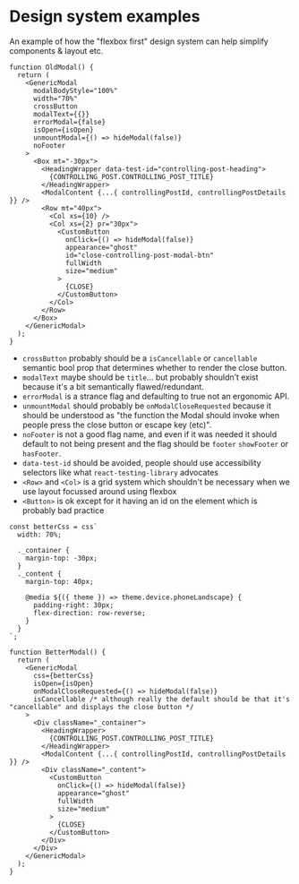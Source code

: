 # Design system examples

An example of how the "flexbox first" design system can help simplify components & layout etc.

```tsx
function OldModal() {
  return (
    <GenericModal
      modalBodyStyle="100%"
      width="70%"
      crossButton
      modalText={{}}
      errorModal={false}
      isOpen={isOpen}
      unmountModal={() => hideModal(false)}
      noFooter
    >
      <Box mt="-30px">
        <HeadingWrapper data-test-id="controlling-post-heading">
          {CONTROLLING_POST.CONTROLLING_POST_TITLE}
        </HeadingWrapper>
        <ModalContent {...{ controllingPostId, controllingPostDetails }} />
        <Row mt="40px">
          <Col xs={10} />
          <Col xs={2} pr="30px">
            <CustomButton
              onClick={() => hideModal(false)}
              appearance="ghost"
              id="close-controlling-post-modal-btn"
              fullWidth
              size="medium"
            >
              {CLOSE}
            </CustomButton>
          </Col>
        </Row>
      </Box>
    </GenericModal>
  );
}
```

- `crossButton` probably should be a `isCancellable` or `cancellable` semantic bool prop that determines whether to render the close button.
- `modalText` maybe should be `title`… but probably shouldn’t exist because it's a bit semantically flawed/redundant.
- `errorModal` is a strance flag and defaulting to true not an ergonomic API.
- `unmountModal` should probably be `onModalCloseRequested` because it should be understood as "the function the Modal should invoke when people press the close button or escape key (etc)".
- `noFooter` is not a good flag name, and even if it was needed it should default to not being present and the flag should be `footer` `showFooter` or `hasFooter`.
- `data-test-id` should be avoided, people should use accessibility selectors like what `react-testing-library` advocates
- `<Row>` and `<Col>` is a grid system which shouldn't be necessary when we use layout focussed around using flexbox
- `<Button>` is ok except for it having an id on the element which is probably bad practice

```tsx
const betterCss = css`
  width: 70%;

  ._container {
    margin-top: -30px;
  }
  ._content {
    margin-top: 40px;

    @media ${({ theme }) => theme.device.phoneLandscape} {
      padding-right: 30px;
      flex-direction: row-reverse;
    }
  }
`;

function BetterModal() {
  return (
    <GenericModal
      css={betterCss}
      isOpen={isOpen}
      onModalCloseRequested={() => hideModal(false)}
      isCancellable /* although really the default should be that it's "cancellable" and displays the close button */
    >
      <Div className="_container">
        <HeadingWrapper>
          {CONTROLLING_POST.CONTROLLING_POST_TITLE}
        </HeadingWrapper>
        <ModalContent {...{ controllingPostId, controllingPostDetails }} />
        <Div className="_content">
          <CustomButton
            onClick={() => hideModal(false)}
            appearance="ghost"
            fullWidth
            size="medium"
          >
            {CLOSE}
          </CustomButton>
        </Div>
      </Div>
    </GenericModal>
  );
}
```
